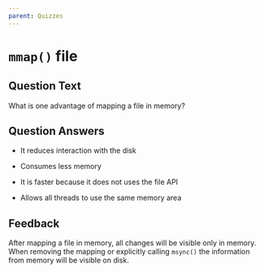 ```yaml
---
parent: Quizzes
---
```


# `mmap()` file

## Question Text

What is one advantage of mapping a file in memory?

## Question Answers

+ It reduces interaction with the disk

- Consumes less memory

- It is faster because it does not uses the file API

- Allows all threads to use the same memory area

## Feedback

After mapping a file in memory, all changes will be visible only in memory.
When removing the mapping or explicitly calling `msync()` the information from memory will be visible on disk.

